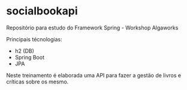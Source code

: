 # socialbookapi
Repositório para estudo do Framework Spring - Workshop Algaworks

Principais técnologias:
- h2 (DB)
- Spring Boot
- JPA

Neste treinamento é elaborada uma API para fazer a gestão de livros e críticas sobre os mesmo.
